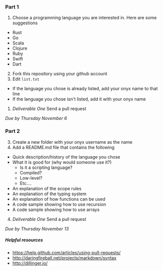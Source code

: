 ### Part 1
1. Choose a programming language you are interested in. Here are some suggestions
 - Rust
 - Go
 - Scala
 - Clojure
 - Ruby
 - Swift
 - Dart
2. Fork this repository using your github account
3. Edit `list.txt`
  - If the language you chose is already listed, add your onyx name to that line
  - If the language you chose isn't listed, add it with your onyx name
1. _Deliverable One_ Send a pull request

*_Due by Thursday November 6_*

### Part 2
3. Create a new folder with your onyx username as the name
4. Add a README.md file that contains the following
  - Quick description/history of the language you chose
  - What it is good for (why would someone use it?)
    - Is it a scripting language?
    - Compiled?
    - Low-level? 
    - Etc....
  - An explanation of the scope rules
  - An explanation of the typing system
  - An explanation of how functions can be used
  - A code sample showing how to use recursion
  - A code sample showing how to use arrays
4. _Deliverable One_ Send a pull request

*_Due by Thursday November 13_*


##### Helpful resources
 - https://help.github.com/articles/using-pull-requests/
 - http://daringfireball.net/projects/markdown/syntax
 - http://dillinger.io/

